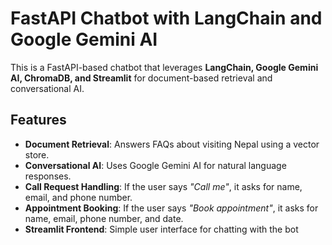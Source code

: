 # FastAPI Chatbot with LangChain and Google Gemini AI  

This is a FastAPI-based chatbot that leverages **LangChain, Google Gemini AI, ChromaDB, and Streamlit** for document-based retrieval and conversational AI.  

## Features  
- **Document Retrieval**: Answers FAQs about visiting Nepal using a vector store.  
- **Conversational AI**: Uses Google Gemini AI for natural language responses.  
- **Call Request Handling**: If the user says *"Call me"*, it asks for name, email, and phone number.  
- **Appointment Booking**: If the user says *"Book appointment"*, it asks for name, email, phone number, and date.  
- **Streamlit Frontend**: Simple user interface for chatting with the bot